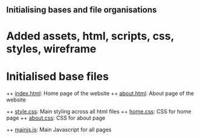 ## Initialising bases and file organisations

# Added assets, html, scripts, css, styles, wireframe

# Initialised base files
++ [index.html](html/index.html): Home page of the website
++ [about.html](html/about.html): About page of the website

++ [style.css](styles/style.css): Main styling across all html files
++ [home.css](styles/home.css): CSS for home page
++ [about.css](styles/about.css): CSS for about page

++ [mainjs.js](scripts/mainjs.js): Main Javascript for all pages

